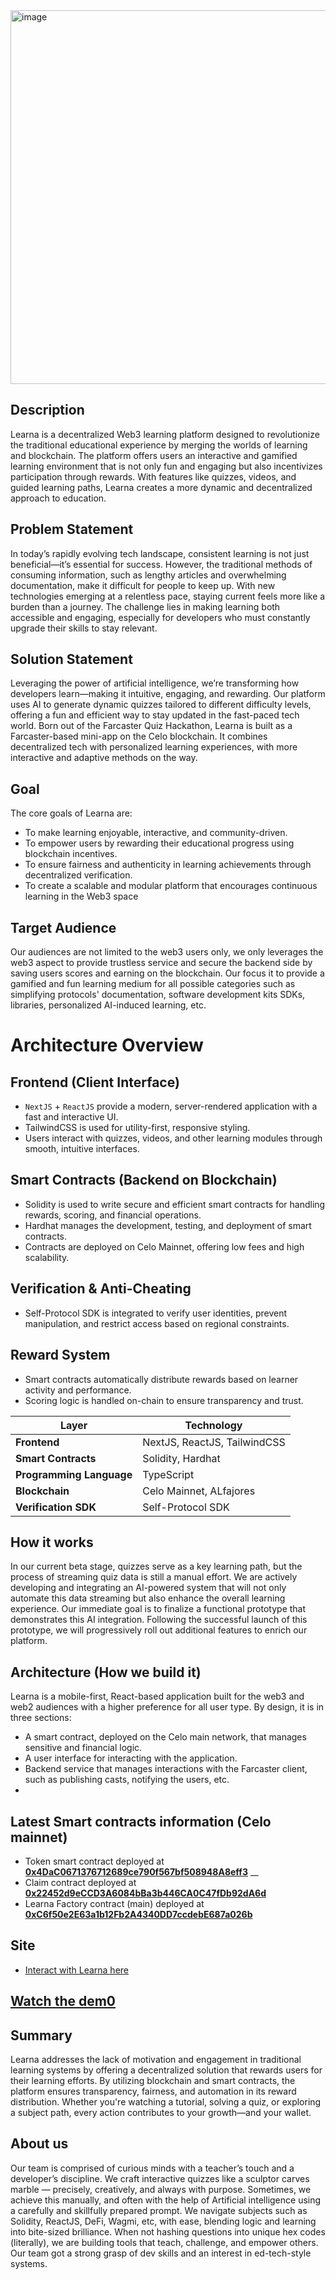 <img width="1362" height="598" alt="image" src="https://github.com/user-attachments/assets/968c24d7-915c-4644-b269-915f49727844" />


## Description
Learna is a decentralized Web3 learning platform designed to revolutionize the traditional educational experience by merging the worlds of learning and blockchain. The platform offers users an interactive and gamified learning environment that is not only fun and engaging but also incentivizes participation through rewards. With features like quizzes, videos, and guided learning paths, Learna creates a more dynamic and decentralized approach to education.

## Problem Statement
In today’s rapidly evolving tech landscape, consistent learning is not just beneficial—it’s essential for success. However, the traditional methods of consuming information, such as lengthy articles and overwhelming documentation, make it difficult for people to keep up. With new technologies emerging at a relentless pace, staying current feels more like a burden than a journey. The challenge lies in making learning both accessible and engaging, especially for developers who must constantly upgrade their skills to stay relevant.

## Solution Statement
Leveraging the power of artificial intelligence, we’re transforming how developers learn—making it intuitive, engaging, and rewarding. Our platform uses AI to generate dynamic quizzes tailored to different difficulty levels, offering a fun and efficient way to stay updated in the fast-paced tech world. Born out of the Farcaster Quiz Hackathon, Learna is built as a Farcaster-based mini-app on the Celo blockchain. It combines decentralized tech with personalized learning experiences, with more interactive and adaptive methods on the way.

## Goal
The core goals of Learna are:
- To make learning enjoyable, interactive, and community-driven.
- To empower users by rewarding their educational progress using blockchain incentives.
- To ensure fairness and authenticity in learning achievements through decentralized verification.
- To create a scalable and modular platform that encourages continuous learning in the Web3 space

## Target Audience
Our audiences are not limited to the web3 users only, we only leverages the web3 aspect to provide trustless service and secure the backend side by saving users scores and earning on the blockchain. Our focus it to provide a gamified and fun learning medium for all possible categories such as simplifying protocols' documentation, software development kits SDKs, libraries, personalized AI-induced learning, etc. 
 
# Architecture Overview
## Frontend (Client Interface)
- `NextJS` + `ReactJS` provide a modern, server-rendered application with a fast and interactive UI.
- TailwindCSS is used for utility-first, responsive styling.
- Users interact with quizzes, videos, and other learning modules through smooth, intuitive interfaces.

## Smart Contracts (Backend on Blockchain)
- Solidity is used to write secure and efficient smart contracts for handling rewards, scoring, and financial operations.
- Hardhat manages the development, testing, and deployment of smart contracts.
- Contracts are deployed on Celo Mainnet, offering low fees and high scalability.

## Verification & Anti-Cheating
- Self-Protocol SDK is integrated to verify user identities, prevent manipulation, and restrict access based on regional constraints.

## Reward System
- Smart contracts automatically distribute rewards based on learner activity and performance.
- Scoring logic is handled on-chain to ensure transparency and trust.

| __Layer__                    | __Technology__                   |
| ---------------------------- | -------------------------------- |
| **Frontend**                 | NextJS, ReactJS, TailwindCSS     |
| **Smart Contracts**          | Solidity, Hardhat                |
| **Programming Language**     | TypeScript                       |
| **Blockchain**               | Celo Mainnet, ALfajores          |
| **Verification SDK**         | Self-Protocol SDK                |


## How it works

In our current beta stage, quizzes serve as a key learning path, but the process of streaming quiz data is still a manual effort. We are actively developing and integrating an AI-powered system that will not only automate this data streaming but also enhance the overall learning experience. Our immediate goal is to finalize a functional prototype that demonstrates this AI integration. Following the successful launch of this prototype, we will progressively roll out additional features to enrich our platform.

## Architecture (How we build it)

Learna is a mobile-first, React-based application built for the web3 and web2 audiences with a higher preference for all user type. By design, it is in three sections:

- A smart contract, deployed on the Celo main network, that manages sensitive and financial logic.
- A user interface for interacting with the application.
- Backend service that manages interactions with the Farcaster client, such as publishing casts, notifying the users, etc.
- 
## Latest Smart contracts information (Celo mainnet)
- Token smart contract deployed at __[0x4DaC0671376712689ce790f567bf508948A8eff3](https://celoscan.io/address/0x4DaC0671376712689ce790f567bf508948A8eff3#code)__ __
- Claim contract deployed at __[0x22452d9eCCD3A6084bBa3b446CA0C47fDb92dA6d](https://celoscan.io/address/0x22452d9eCCD3A6084bBa3b446CA0C47fDb92dA6d#code)__ 
- Learna Factory contract (main) deployed at __[0xC6f50e2E63a1b12Fb2A4340DD7ccdebE687a026b](https://celoscan.io/address/0xC6f50e2E63a1b12Fb2A4340DD7ccdebE687a026b#code)__ 

## Site
- [Interact with Learna here](https://learna.vercel.app)

## [Watch the dem0]()

## Summary
Learna addresses the lack of motivation and engagement in traditional learning systems by offering a decentralized solution that rewards users for their learning efforts. By utilizing blockchain and smart contracts, the platform ensures transparency, fairness, and automation in its reward distribution. Whether you're watching a tutorial, solving a quiz, or exploring a subject path, every action contributes to your growth—and your wallet.

## About us

Our team is comprised of curious minds with a teacher’s touch and a developer’s discipline. We craft interactive quizzes like a sculptor carves marble — precisely, creatively, and always with purpose. Sometimes, we achieve this manually, and often with the help of Artificial intelligence using a carefully and skillfully prepared prompt. We navigate subjects such as Solidity, ReactJS, DeFi, Wagmi, etc, with ease, blending logic and learning into bite-sized brilliance. When not hashing questions into unique hex codes (literally), we are building tools that teach, challenge, and empower others.
Our team got a strong grasp of dev skills and an interest in ed-tech-style systems. 

<!-- When building a learning platform, the user flow is not the most important thing, it's how and if you provide high quality content.
AI is a great progress and chance for learning platforms, if you use it.
Creating your own content can lead to a lot of overhead and low ROI.
Consider creating more of a marketplace.
Or understand how to successfully scrape relevant content from docs of chains etc.
I like that you personalized the app with a font, but the colors still have the AI created frontend vibe.
Maybe add some of your own colors/style to it.
Who are your users? Is this only web3 devs, what is your market size? Who are your competitors? How do you differ from MetaSchool or something similar? -->